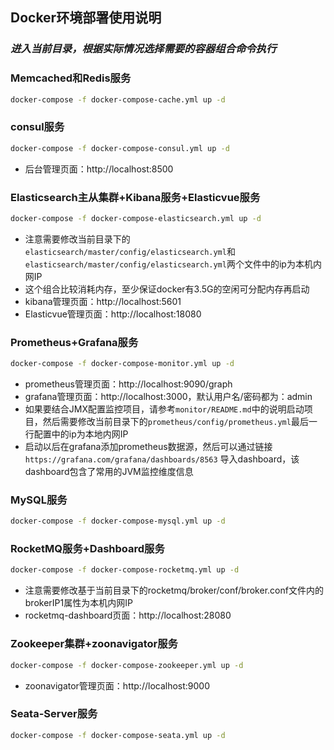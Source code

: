 ## Docker环境部署使用说明

### _进入当前目录，根据实际情况选择需要的容器组合命令执行_

### Memcached和Redis服务

```bash
docker-compose -f docker-compose-cache.yml up -d
```

### consul服务

```bash
docker-compose -f docker-compose-consul.yml up -d
```
- 后台管理页面：http://localhost:8500

### Elasticsearch主从集群+Kibana服务+Elasticvue服务

```bash
docker-compose -f docker-compose-elasticsearch.yml up -d
```
- 注意需要修改当前目录下的`elasticsearch/master/config/elasticsearch.yml`和`elasticsearch/master/config/elasticsearch.yml`两个文件中的ip为本机内网IP
- 这个组合比较消耗内存，至少保证docker有3.5G的空闲可分配内存再启动
- kibana管理页面：http://localhost:5601
- Elasticvue管理页面：http://localhost:18080

### Prometheus+Grafana服务

```bash
docker-compose -f docker-compose-monitor.yml up -d
```
- prometheus管理页面：http://localhost:9090/graph
- grafana管理页面：http://localhost:3000，默认用户名/密码都为：admin  
- 如果要结合JMX配置监控项目，请参考`monitor/README.md`中的说明启动项目，然后需要修改当前目录下的`prometheus/config/prometheus.yml`最后一行配置中的ip为本地内网IP
- 启动以后在grafana添加prometheus数据源，然后可以通过链接`https://grafana.com/grafana/dashboards/8563` 导入dashboard，该dashboard包含了常用的JVM监控维度信息

### MySQL服务

```bash
docker-compose -f docker-compose-mysql.yml up -d
```

### RocketMQ服务+Dashboard服务

```bash
docker-compose -f docker-compose-rocketmq.yml up -d
```
- 注意需要修改基于当前目录下的rocketmq/broker/conf/broker.conf文件内的brokerIP1属性为本机内网IP
- rocketmq-dashboard页面：http://localhost:28080

### Zookeeper集群+zoonavigator服务

```bash
docker-compose -f docker-compose-zookeeper.yml up -d
```
- zoonavigator管理页面：http://localhost:9000

### Seata-Server服务

```bash
docker-compose -f docker-compose-seata.yml up -d
```